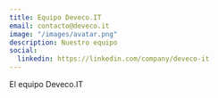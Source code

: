 ```yaml
---
title: Equipo Deveco.IT
email: contacto@deveco.it
image: "/images/avatar.png"
description: Nuestro equipo
social:
  linkedin: https://linkedin.com/company/deveco-it
---
```


El equipo Deveco.IT
